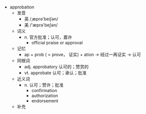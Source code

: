 - approbation
  - 发音
    - 英 /ˌæprə'beiʃən/
    - 美 /'æprə'beʃən/
  - 词义
    - n. 官方批准；认可，嘉许
      - official praise or approval
  - 记忆
    - ap + prob ( = prove， 证实) + ation → 经过一再证实 → 认可
  - 同根词
    - adj. approbatory 认可的；赞赏的
    - vt. approbate 认可；承认；批准
  - 近义词
    - n. 认可；赞许；批准
      - confirmation
      - authorization
      - endorsement
  - 补充